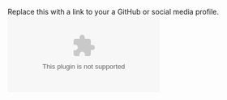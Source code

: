 Replace this with a link to your a GitHub or social media profile.
![Image of Yaktocat](https://octodex.github.com/images/yaktocat.com)
